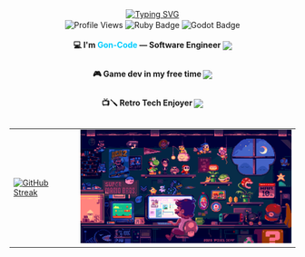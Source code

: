 <div align="center">

  <!-- Título animado -->
  <a href="https://git.io/typing-svg">
    <img src="https://readme-typing-svg.herokuapp.com?font=Fira+Code&weight=700&size=25&pause=1000&color=1E90FF&center=true&width=600&lines=Welcome+to+my+Github+Page!;Explore+my+projects+%F0%9F%9A%80" alt="Typing SVG" />
  </a>
  <br/>

  <!-- Contador, rol, badges -->
  <span>
    <img src="https://komarev.com/ghpvc/?username=Gon-Code&color=blue" alt="Profile Views" style="display: inline-block; vertical-align: middle;"/>
    <img src="https://img.shields.io/badge/Lang-Ruby-red?style=flat-square&logo=ruby&logoColor=white" alt="Ruby Badge" style="display: inline-block; vertical-align: middle;"/>
    <img src="https://img.shields.io/badge/Engine-Godot-478CBF?style=flat-square&logo=godot-engine&logoColor=white" alt="Godot Badge" style="display: inline-block; vertical-align: middle;"/>
  </span>

  <br>
  <br>
  
<!-- Descripción con gifs -->
<div align="center">
  <div style="margin-bottom: 10px;">
    <b>💻 I'm <span style="color:#00ccff;">Gon-Code</span> — Software Engineer </b>
    <img src="https://media.tenor.com/tD5rXhhPpuUAAAAi/sonic.gif" width="40" style="vertical-align: middle;" />
  </div>
  <br>
  <div style="margin-bottom: 10px;">
    <b> 🎮 Game dev in my free time </b>
    <img src="https://media.tenor.com/y-bmTzMpos0AAAAi/mario-mario-and-luigi.gif" width="40" style="vertical-align: middle;" />
  </div>
  <br>
  <div>
     <b> 📺🪛 Retro Tech Enjoyer </b>
    <img src="https://media.tenor.com/Sgp270pLW2QAAAAj/megaman-x-piki.gif" width="50" style="vertical-align: middle;" />
  </div>
</div>
<br>

  <!-- Imagen temática en tabla para alinear -->
  <table>
    <tr>
      <td>
        <a href="https://git.io/streak-stats"><img src="https://streak-stats.demolab.com?user=Gon-Code&theme=highcontrast&hide_border=true&date_format=j%20M%5B%20Y%5D&exclude_days=Sun%2CSat&hide_longest_streak=true" alt="GitHub Streak" /></a>
      </td>
      <td>
        <img src="mario-coding.gif" width="400" height="200" alt="Mario Coding" />
      </td>
    </tr>
  </table>

</div>
